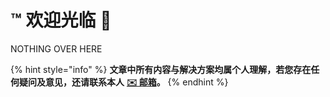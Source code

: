# ™️ 欢迎光临 👋

NOTHING OVER HERE



{% hint style="info" %}
**文章中所有内容与解决方案均属个人理解，若您存在任何疑问及意见，还请联系本人** [**✉️ 邮箱**](mailto:wyx.scottwu@gmail.com)**。**
{% endhint %}
